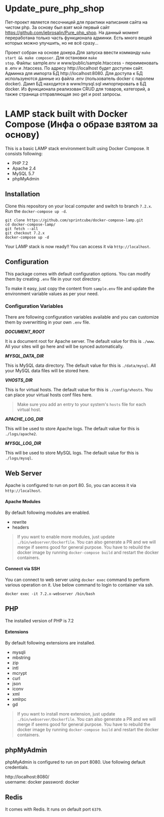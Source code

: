 # Update_pure_php_shop
Пет-проект является песочницей для практики написания сайта на чистом php. За основу был взят мой первый сайт https://github.com/iebrosalin/Pure_php_shop. На данный момент переработана только часть функционала админки. Есть много вещей которых можно улучшить, но не всё сразу...

Проект собран на основе докера.Для запуска ввести комманду <code>make start && make composer</code>. Для остановки <code>make stop</code>. Файлы: sample.env и www/public/sample.htaccess - переименовать в .env и .htaccess. 
По адресу http://localhost будет доступен сайт. Админка для импорта БД http://localhost:8080. Для доступа к БД используеются данные из файла .env (пользователь docker с паролем docker). Дамп БД находится в www/mysql.sql импортировать в БД docker. 
Из функционала реализован CRUD для товаров, категорий, а также страница отправляющая эхо get и post запросы.
# LAMP stack built with Docker Compose (Инфа о образе взятом за основу)

This is a basic LAMP stack environment built using Docker Compose. It consists following:

* PHP 7.2
* Apache 2.4
* MySQL 5.7
* phpMyAdmin

## Installation

Clone this repository on your local computer and switch to branch `7.2.x`. Run the `docker-compose up -d`.

```shell
git clone https://github.com/sprintcube/docker-compose-lamp.git
cd docker-compose-lamp/
git fetch --all
git checkout 7.2.x
docker-compose up -d
```

Your LAMP stack is now ready!! You can access it via `http://localhost`.

## Configuration

This package comes with default configuration options. You can modify them by creating `.env` file in your root directory.

To make it easy, just copy the content from `sample.env` file and update the environment variable values as per your need.

### Configuration Variables

There are following configuration variables available and you can customize them by overwritting in your own `.env` file.

_**DOCUMENT_ROOT**_

It is a document root for Apache server. The default value for this is `./www`. All your sites will go here and will be synced automatically.

_**MYSQL_DATA_DIR**_

This is MySQL data directory. The default value for this is `./data/mysql`. All your MySQL data files will be stored here.

_**VHOSTS_DIR**_

This is for virtual hosts. The default value for this is `./config/vhosts`. You can place your virtual hosts conf files here.

> Make sure you add an entry to your system's `hosts` file for each virtual host.

_**APACHE_LOG_DIR**_

This will be used to store Apache logs. The default value for this is `./logs/apache2`.

_**MYSQL_LOG_DIR**_

This will be used to store MySQL logs. The default value for this is `./logs/mysql`.

## Web Server

Apache is configured to run on port 80. So, you can access it via `http://localhost`.

#### Apache Modules

By default following modules are enabled.

* rewrite
* headers

> If you want to enable more modules, just update `./bin/webserver/Dockerfile`. You can also generate a PR and we will merge if seems good for general purpose.
> You have to rebuild the docker image by running `docker-compose build` and restart the docker containers.

#### Connect via SSH

You can connect to web server using `docker exec` command to perform various operation on it. Use below command to login to container via ssh.

```shell
docker exec -it 7.2.x-webserver /bin/bash
```

## PHP

The installed version of PHP is 7.2

#### Extensions

By default following extensions are installed.

* mysqli
* mbstring
* zip
* intl
* mcrypt
* curl
* json
* iconv
* xml
* xmlrpc
* gd

> If you want to install more extension, just update `./bin/webserver/Dockerfile`. You can also generate a PR and we will merge if seems good for general purpose.
> You have to rebuild the docker image by running `docker-compose build` and restart the docker containers.

## phpMyAdmin

phpMyAdmin is configured to run on port 8080. Use following default credentials.

http://localhost:8080/  
username: docker 
password: docker

## Redis

It comes with Redis. It runs on default port `6379`.
